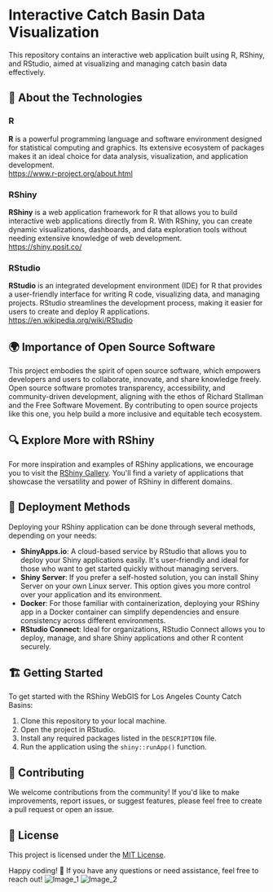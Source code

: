 # Interactive Catch Basin Data Visualization

This repository contains an interactive web application built using R, RShiny, and RStudio, aimed at visualizing and managing catch basin data effectively.

## 📖 About the Technologies

### R
**R** is a powerful programming language and software environment designed for statistical computing and graphics. Its extensive ecosystem of packages makes it an ideal choice for data analysis, visualization, and application development.
<br>https://www.r-project.org/about.html
### RShiny
**RShiny** is a web application framework for R that allows you to build interactive web applications directly from R. With RShiny, you can create dynamic visualizations, dashboards, and data exploration tools without needing extensive knowledge of web development.
<br>https://shiny.posit.co/
### RStudio
**RStudio** is an integrated development environment (IDE) for R that provides a user-friendly interface for writing R code, visualizing data, and managing projects. RStudio streamlines the development process, making it easier for users to create and deploy R applications.
<br>https://en.wikipedia.org/wiki/RStudio
## 🌍 Importance of Open Source Software

This project embodies the spirit of open source software, which empowers developers and users to collaborate, innovate, and share knowledge freely. Open source software promotes transparency, accessibility, and community-driven development, aligning with the ethos of Richard Stallman and the Free Software Movement. By contributing to open source projects like this one, you help build a more inclusive and equitable tech ecosystem.

## 🔍 Explore More with RShiny

For more inspiration and examples of RShiny applications, we encourage you to visit the [RShiny Gallery](https://shiny.rstudio.com/gallery/). You'll find a variety of applications that showcase the versatility and power of RShiny in different domains.

## 🚀 Deployment Methods

Deploying your RShiny application can be done through several methods, depending on your needs:

- **ShinyApps.io**: A cloud-based service by RStudio that allows you to deploy your Shiny applications easily. It's user-friendly and ideal for those who want to get started quickly without managing servers.
- **Shiny Server**: If you prefer a self-hosted solution, you can install Shiny Server on your own Linux server. This option gives you more control over your application and its environment.
- **Docker**: For those familiar with containerization, deploying your RShiny app in a Docker container can simplify dependencies and ensure consistency across different environments.
- **RStudio Connect**: Ideal for organizations, RStudio Connect allows you to deploy, manage, and share Shiny applications and other R content securely.

## 🏗️ Getting Started

To get started with the RShiny WebGIS for Los Angeles County Catch Basins:

1. Clone this repository to your local machine.
2. Open the project in RStudio.
3. Install any required packages listed in the `DESCRIPTION` file.
4. Run the application using the `shiny::runApp()` function.

## 🤝 Contributing

We welcome contributions from the community! If you'd like to make improvements, report issues, or suggest features, please feel free to create a pull request or open an issue.

## 📄 License

This project is licensed under the [MIT License](https://opensource.org/licenses/MIT).

Happy coding! 🎉 If you have any questions or need assistance, feel free to reach out!
![Image_1](https://github.com/user-attachments/assets/c3c0bf0d-27aa-4fd3-9665-580a99cdad8c)
![Image_2](https://github.com/user-attachments/assets/e5075ba4-2e78-4215-9a4a-650c36978c8f)

